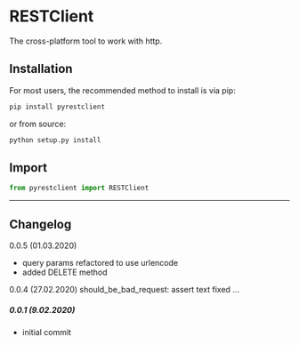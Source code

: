 # RESTClient
The cross-platform tool to work with http.


## Installation
For most users, the recommended method to install is via pip:
```cmd
pip install pyrestclient
```

or from source:

```cmd
python setup.py install
```

## Import
```python
from pyrestclient import RESTClient
```
---

## Changelog
0.0.5 (01.03.2020)
- query params refactored to use urlencode
- added DELETE method

0.0.4 (27.02.2020)
should_be_bad_request: assert text fixed
...
##### 0.0.1 (9.02.2020)
- initial commit